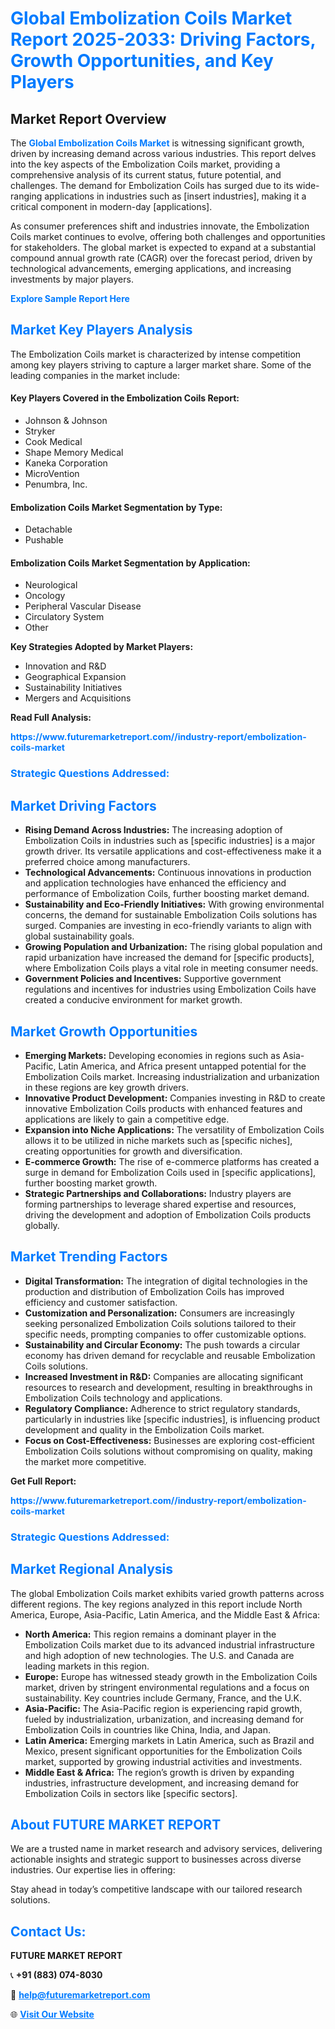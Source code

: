 <h1 style="color: #007BFF;">Global Embolization Coils Market Report 2025-2033: Driving Factors, Growth Opportunities, and Key Players</h1>

<section id="overview">
<h2>Market Report Overview</h2>
<p>The <a href="https://www.futuremarketreport.com//industry-report/embolization-coils-market" style="color: #007BFF; text-decoration: none;"><strong>Global Embolization Coils Market</strong></a> is witnessing significant growth, driven by increasing demand across various industries. This report delves into the key aspects of the Embolization Coils market, providing a comprehensive analysis of its current status, future potential, and challenges. The demand for Embolization Coils has surged due to its wide-ranging applications in industries such as [insert industries], making it a critical component in modern-day [applications].</p>
<p>As consumer preferences shift and industries innovate, the Embolization Coils market continues to evolve, offering both challenges and opportunities for stakeholders. The global market is expected to expand at a substantial compound annual growth rate (CAGR) over the forecast period, driven by technological advancements, emerging applications, and increasing investments by major players.</p>
</section>

<section id="overview">
<p><a href="https://www.futuremarketreport.com//request-sample/reportId=64545" style="color: #007BFF; text-decoration: none;"><strong>Explore Sample Report Here</strong></a></p>
</section>

<section id="key-players">
<h2 style="color: #007BFF;">Market Key Players Analysis</h2>
<p>The Embolization Coils market is characterized by intense competition among key players striving to capture a larger market share. Some of the leading companies in the market include:</p>
<h4>Key Players Covered in the Embolization Coils Report:</h4>
<ul><li>Johnson &amp; Johnson</li><li>Stryker</li><li>Cook Medical</li><li>Shape Memory Medical</li><li>Kaneka Corporation</li><li>MicroVention</li><li>Penumbra, Inc.</li></ul>
<h4>Embolization Coils Market Segmentation by Type:</h4>
<ul><li>Detachable</li><li>Pushable</li></ul>

<h4>Embolization Coils Market Segmentation by Application:</h4>
<ul><li>Neurological</li><li>Oncology</li><li>Peripheral Vascular Disease</li><li>Circulatory System</li><li>Other</li></ul>
<p><strong>Key Strategies Adopted by Market Players:</strong></p>
<ul>
<li>Innovation and R&D</li>
<li>Geographical Expansion</li>
<li>Sustainability Initiatives</li>
<li>Mergers and Acquisitions</li>
</ul>
</section>

<section>
<p><strong>Read Full Analysis: </strong></p><a href="https://www.futuremarketreport.com//industry-report/embolization-coils-market" style="color: #007BFF; text-decoration: none;"><strong>https://www.futuremarketreport.com//industry-report/embolization-coils-market</strong></a>
<h3 style="color: #007BFF;">Strategic Questions Addressed:</h3>
</section>

<section id="driving-factors">
<h2 style="color: #007BFF;">Market Driving Factors</h2>
<ul>
<li><strong>Rising Demand Across Industries:</strong> The increasing adoption of Embolization Coils in industries such as [specific industries] is a major growth driver. Its versatile applications and cost-effectiveness make it a preferred choice among manufacturers.</li>
<li><strong>Technological Advancements:</strong> Continuous innovations in production and application technologies have enhanced the efficiency and performance of Embolization Coils, further boosting market demand.</li>
<li><strong>Sustainability and Eco-Friendly Initiatives:</strong> With growing environmental concerns, the demand for sustainable Embolization Coils solutions has surged. Companies are investing in eco-friendly variants to align with global sustainability goals.</li>
<li><strong>Growing Population and Urbanization:</strong> The rising global population and rapid urbanization have increased the demand for [specific products], where Embolization Coils plays a vital role in meeting consumer needs.</li>
<li><strong>Government Policies and Incentives:</strong> Supportive government regulations and incentives for industries using Embolization Coils have created a conducive environment for market growth.</li>
</ul>
</section>

<section id="growth-opportunities">
<h2 style="color: #007BFF;">Market Growth Opportunities</h2>
<ul>
<li><strong>Emerging Markets:</strong> Developing economies in regions such as Asia-Pacific, Latin America, and Africa present untapped potential for the Embolization Coils market. Increasing industrialization and urbanization in these regions are key growth drivers.</li>
<li><strong>Innovative Product Development:</strong> Companies investing in R&D to create innovative Embolization Coils products with enhanced features and applications are likely to gain a competitive edge.</li>
<li><strong>Expansion into Niche Applications:</strong> The versatility of Embolization Coils allows it to be utilized in niche markets such as [specific niches], creating opportunities for growth and diversification.</li>
<li><strong>E-commerce Growth:</strong> The rise of e-commerce platforms has created a surge in demand for Embolization Coils used in [specific applications], further boosting market growth.</li>
<li><strong>Strategic Partnerships and Collaborations:</strong> Industry players are forming partnerships to leverage shared expertise and resources, driving the development and adoption of Embolization Coils products globally.</li>
</ul>
</section>

<section id="trending-factors">
<h2 style="color: #007BFF;">Market Trending Factors</h2>
<ul>
<li><strong>Digital Transformation:</strong> The integration of digital technologies in the production and distribution of Embolization Coils has improved efficiency and customer satisfaction.</li>
<li><strong>Customization and Personalization:</strong> Consumers are increasingly seeking personalized Embolization Coils solutions tailored to their specific needs, prompting companies to offer customizable options.</li>
<li><strong>Sustainability and Circular Economy:</strong> The push towards a circular economy has driven demand for recyclable and reusable Embolization Coils solutions.</li>
<li><strong>Increased Investment in R&D:</strong> Companies are allocating significant resources to research and development, resulting in breakthroughs in Embolization Coils technology and applications.</li>
<li><strong>Regulatory Compliance:</strong> Adherence to strict regulatory standards, particularly in industries like [specific industries], is influencing product development and quality in the Embolization Coils market.</li>
<li><strong>Focus on Cost-Effectiveness:</strong> Businesses are exploring cost-efficient Embolization Coils solutions without compromising on quality, making the market more competitive.</li>
</ul>
</section>

<section>
<p><strong>Get Full Report: </strong></p><a href="https://www.futuremarketreport.com//industry-report/embolization-coils-market" style="color: #007BFF; text-decoration: none;"><strong>https://www.futuremarketreport.com//industry-report/embolization-coils-market</strong></a>
<h3 style="color: #007BFF;">Strategic Questions Addressed:</h3>
</section>


<section id="regional-analysis">
<h2 style="color: #007BFF;">Market Regional Analysis</h2>
<p>The global Embolization Coils market exhibits varied growth patterns across different regions. The key regions analyzed in this report include North America, Europe, Asia-Pacific, Latin America, and the Middle East & Africa:</p>
<ul>
<li><strong>North America:</strong> This region remains a dominant player in the Embolization Coils market due to its advanced industrial infrastructure and high adoption of new technologies. The U.S. and Canada are leading markets in this region.</li>
<li><strong>Europe:</strong> Europe has witnessed steady growth in the Embolization Coils market, driven by stringent environmental regulations and a focus on sustainability. Key countries include Germany, France, and the U.K.</li>
<li><strong>Asia-Pacific:</strong> The Asia-Pacific region is experiencing rapid growth, fueled by industrialization, urbanization, and increasing demand for Embolization Coils in countries like China, India, and Japan.</li>
<li><strong>Latin America:</strong> Emerging markets in Latin America, such as Brazil and Mexico, present significant opportunities for the Embolization Coils market, supported by growing industrial activities and investments.</li>
<li><strong>Middle East & Africa:</strong> The region’s growth is driven by expanding industries, infrastructure development, and increasing demand for Embolization Coils in sectors like [specific sectors].</li>
</ul>
</section>

<footer>
<h2 style="color: #007BFF;">About FUTURE MARKET REPORT</h2>
<p>We are a trusted name in market research and advisory services, delivering actionable insights and strategic support to businesses across diverse industries. Our expertise lies in offering:</p>

<p>Stay ahead in today’s competitive landscape with our tailored research solutions.</p>

<h2 style="color: #007BFF;">Contact Us:</h2>
<p><strong>FUTURE MARKET REPORT</strong></p>
<p>📞 <strong>+91 (883) 074-8030</strong></p>
<p>📧 <strong><a href="mailto:help@futuremarketreport.com" style="color: #007BFF;">help@futuremarketreport.com</a></strong></p>
<p>🌐 <strong><a href="https://www.futuremarketreport.com/" style="color: #007BFF;">Visit Our Website</a></strong></p>
</footer>